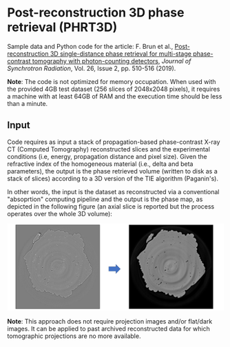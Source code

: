 # Post-reconstruction 3D phase retrieval (PHRT3D)
Sample data and Python code for the article: F. Brun et al., [Post-reconstruction 3D single-distance phase retrieval for multi-stage phase-contrast tomography with photon-counting detectors](https://doi.org/10.1107/S1600577519000237), *Journal of Synchrotron Radiation*, Vol. 26, Issue 2, pp. 510-516 (2019).

**Note**: The code is not optimized for memory occupation. When used with the provided 4GB test dataset (256 slices of 2048x2048 pixels), it requires a machine with at least 64GB of RAM and the execution time should be less than a minute. 

## Input

Code requires as input a stack of propagation-based phase-contrast X-ray CT (Computed Tomography) reconstructed slices and the experimental conditions (i.e, energy, propagation distance and pixel size). Given the refractive index of the homogeneous material (i.e., delta and beta parameters), the output is the phase retrieved volume (written to disk as a stack of slices) according to a 3D version of the TIE algorithm (Paganin's). 

In other words, the input is the dataset as reconstructed via a conventional "absoprtion" computing pipeline and the output is the phase map, as depicted in the following figure (an axial slice is reported but the process operates over the whole 3D volume):

![](/doc/figure1.jpg)

**Note**: This approach does not require projection images and/or flat/dark images. It can be applied to past archived reconstructed data for which tomographic projections are no more available.
